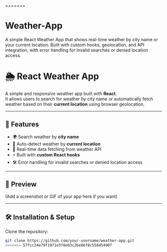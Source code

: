 
=======
# Weather-App
A simple React Weather App that shows real-time weather by city name or your current location. Built with custom hooks, geolocation, and API integration, with error handling for invalid searches or denied location access.
# 🌦️ React Weather App

A simple and responsive weather app built with **React**.  
It allows users to search for weather by city name or automatically fetch weather based on their **current location** using browser geolocation.

---

## 🚀 Features
- 🌍 Search weather by **city name**
- 📍 Auto-detect weather by **current location**
- 🔄 Real-time data fetching from weather API
- ⚡ Built with **custom React hooks**
- 🛠️ Error handling for invalid searches or denied location access

---

## 📸 Preview
(Add a screenshot or GIF of your app here if you want)

---

## 🛠️ Installation & Setup

Clone the repository:
```bash
git clone https://github.com/your-username/weather-app.git
>>>>>>> 57fcc24e79f1971e3f8e03c2be86f8c558454907

